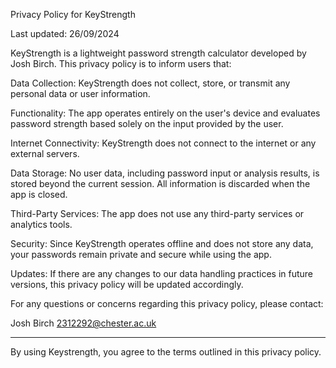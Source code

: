 Privacy Policy for KeyStrength

Last updated: 26/09/2024

KeyStrength is a lightweight password strength calculator developed by Josh Birch. This privacy policy is to inform users that:

Data Collection: KeyStrength does not collect, store, or transmit any personal data or user information.

Functionality: The app operates entirely on the user's device and evaluates password strength based solely on the input provided by the user.

Internet Connectivity: KeyStrength does not connect to the internet or any external servers.

Data Storage: No user data, including password input or analysis results, is stored beyond the current session. All information is discarded when the app is closed.

Third-Party Services: The app does not use any third-party services or analytics tools.

Security: Since KeyStrength operates offline and does not store any data, your passwords remain private and secure while using the app.

Updates: If there are any changes to our data handling practices in future versions, this privacy policy will be updated accordingly.

For any questions or concerns regarding this privacy policy, please contact:


Josh Birch
2312292@chester.ac.uk

----------------------------------------------------------------------------

By using Keystrength, you agree to the terms outlined in this privacy policy.
